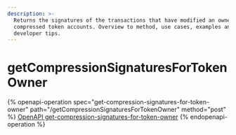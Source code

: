 ```yaml
---
description: >-
  Returns the signatures of the transactions that have modified an owner’s
  compressed token accounts. Overview to method, use cases, examples and
  developer tips.
---
```


# getCompressionSignaturesForTokenOwner

{% openapi-operation spec="get-compression-signatures-for-token-owner" path="/getCompressionSignaturesForTokenOwner" method="post" %}
[OpenAPI get-compression-signatures-for-token-owner](https://raw.githubusercontent.com/helius-labs/photon/refs/heads/main/src/openapi/specs/getCompressionSignaturesForTokenOwner.yaml)
{% endopenapi-operation %}
